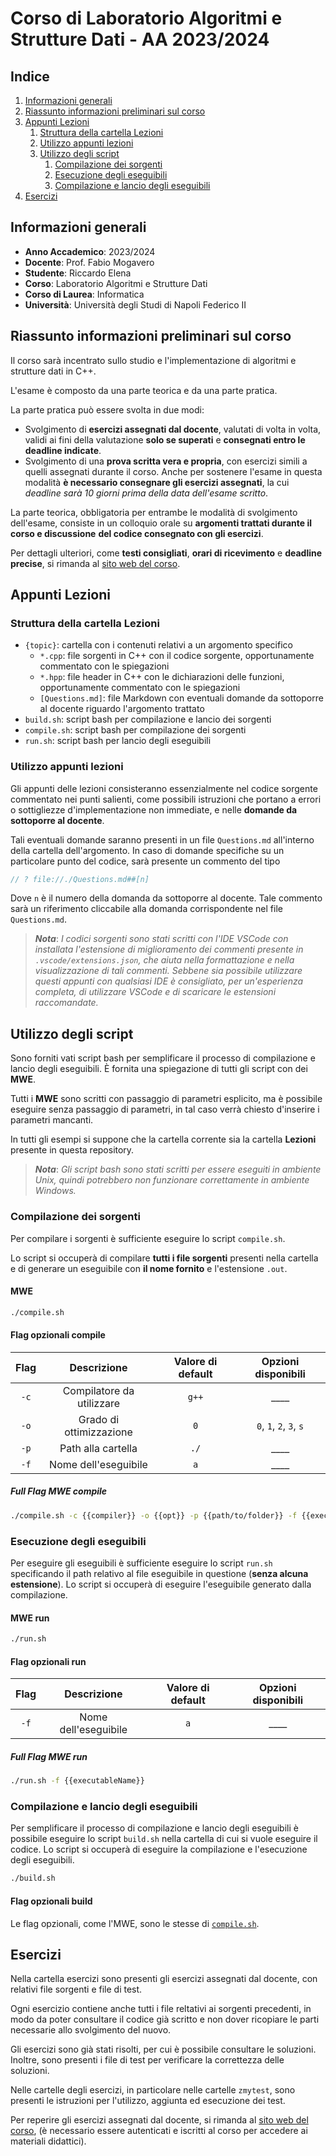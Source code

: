 # Corso di Laboratorio Algoritmi e Strutture Dati - AA 2023/2024

## Indice

1. [Informazioni generali](#informazioni-generali)
2. [Riassunto informazioni preliminari sul corso](#riassunto-informazioni-preliminari-sul-corso)
3. [Appunti Lezioni](#appunti-lezioni)
    1. [Struttura della cartella Lezioni](#struttura-della-cartella-lezioni)
    2. [Utilizzo appunti lezioni](#utilizzo-appunti-lezioni)
    3. [Utilizzo degli script](#utilizzo-degli-script)
        1. [Compilazione dei sorgenti](#compilazione-dei-sorgenti)
        2. [Esecuzione degli eseguibili](#esecuzione-degli-eseguibili)
        3. [Compilazione e lancio degli eseguibili](#compilazione-e-lancio-degli-eseguibili)
4. [Esercizi](#esercizi)

## Informazioni generali

- **Anno Accademico**: 2023/2024
- **Docente**: Prof. Fabio Mogavero
- **Studente**: Riccardo Elena
- **Corso**: Laboratorio Algoritmi e Strutture Dati
- **Corso di Laurea**: Informatica
- **Università**: Università degli Studi di Napoli Federico II

## Riassunto informazioni preliminari sul corso

Il corso sarà incentrato sullo studio e l'implementazione di algoritmi e strutture dati in C++.

L'esame è composto da una parte teorica e da una parte pratica.

La parte pratica può essere svolta in due modi:

- Svolgimento di **esercizi assegnati dal docente**, valutati di volta in volta, validi
  ai fini della valutazione **solo se superati** e **consegnati entro le deadline indicate**.
- Svolgimento di una **prova scritta vera e propria**, con esercizi simili a quelli
  assegnati durante il corso. Anche per sostenere l'esame in questa modalità **è
  necessario consegnare gli esercizi assegnati**, la cui *deadline sarà 10 giorni*
  *prima della data dell'esame scritto*.

La parte teorica, obbligatoria per entrambe le modalità di svolgimento dell'esame,
consiste in un colloquio orale su **argomenti trattati durante il corso e discussione**
**del codice consegnato con gli esercizi**.

Per dettagli ulteriori, come **testi consigliati**, **orari di ricevimento** e **deadline precise**, si rimanda al [sito web del corso](https://www.docenti.unina.it/webdocenti-be/allegati/materiale-didattico/34825497).

## Appunti Lezioni

### Struttura della cartella Lezioni

- `{topic}`: cartella con i contenuti relativi a un argomento specifico
  - `*.cpp`: file sorgenti in C++ con il codice sorgente, opportunamente commentato con le spiegazioni
  - `*.hpp`: file header in C++ con le dichiarazioni delle funzioni, opportunamente commentato con le spiegazioni
  - `[Questions.md]`: file Markdown con eventuali domande da sottoporre al docente riguardo l'argomento trattato
- `build.sh`: script bash per compilazione e lancio dei sorgenti
- `compile.sh`: script bash per compilazione dei sorgenti
- `run.sh`: script bash per lancio degli eseguibili

### Utilizzo appunti lezioni

Gli appunti delle lezioni consisteranno essenzialmente nel codice sorgente commentato
nei punti salienti, come possibili istruzioni che portano a errori o sottigliezze d'implementazione non immediate, e nelle **domande da sottoporre al docente**.

Tali eventuali domande saranno presenti in un file `Questions.md` all'interno della cartella dell'argomento. In caso di domande specifiche su un particolare punto del codice, sarà presente un commento del tipo
  
  ```cpp
  // ? file://./Questions.md##[n]
  ```

Dove `n` è il numero della domanda da sottoporre al docente. Tale commento sarà
un riferimento cliccabile alla domanda corrispondente nel file `Questions.md`.

> ***Nota***: *I codici sorgenti sono stati scritti con l'IDE VSCode con installata l'estensione di miglioramento dei commenti presente in `.vscode/extensions.json`, che aiuta nella formattazione e nella visualizzazione di tali commenti. Sebbene sia possibile utilizzare questi appunti con qualsiasi IDE è consigliato, per un'esperienza completa, di utilizzare VSCode e di scaricare le estensioni raccomandate.*

## Utilizzo degli script

Sono forniti vati script bash per semplificare il processo di compilazione e lancio degli eseguibili. È fornita una spiegazione di tutti gli script con dei **MWE**.

Tutti i **MWE** sono scritti con passaggio di parametri esplicito, ma è possibile eseguire senza passaggio di parametri, in tal caso verrà chiesto d'inserire i parametri mancanti.

In tutti gli esempi si suppone che la cartella corrente sia la cartella **Lezioni** presente in questa repository.

> ***Nota***: *Gli script bash sono stati scritti per essere eseguiti in ambiente Unix, quindi potrebbero non funzionare correttamente in ambiente Windows.*

### Compilazione dei sorgenti

Per compilare i sorgenti è sufficiente eseguire lo script `compile.sh`.

Lo script si occuperà di compilare **tutti i file sorgenti** presenti nella cartella e di generare un eseguibile con **il nome fornito** e l'estensione `.out`.

#### MWE

```bash
./compile.sh
```

#### Flag opzionali compile

| Flag |        Descrizione        | Valore di default |   Opzioni disponibili   |
|:----:|:-------------------------:|:-----------------:|:-----------------------:|
| `-c` | Compilatore da utilizzare |       `g++`       |          ____           |
| `-o` | Grado di ottimizzazione   |        `0`        | `0`, `1`, `2`, `3`, `s` |
| `-p` | Path alla cartella        |     `./`          |          ____           |
| `-f` | Nome dell'eseguibile      |       `a`     |          ____           |

##### Full Flag MWE compile

```bash
./compile.sh -c {{compiler}} -o {{opt}} -p {{path/to/folder}} -f {{executableName}}
```

### Esecuzione degli eseguibili

Per eseguire gli eseguibili è sufficiente eseguire lo script `run.sh` specificando il path relativo al file eseguibile in questione (**senza alcuna estensione**). Lo script si occuperà di eseguire l'eseguibile generato dalla compilazione.

#### MWE run

```bash
./run.sh
```

#### Flag opzionali run

| Flag |        Descrizione        | Valore di default |   Opzioni disponibili   |
|:----:|:-------------------------:|:-----------------:|:-----------------------:|
| `-f` | Nome dell'eseguibile      |       `a`     |          ____         |

##### Full Flag MWE run

```bash
./run.sh -f {{executableName}}
```

### Compilazione e lancio degli eseguibili

Per semplificare il processo di compilazione e lancio degli eseguibili è possibile eseguire lo script `build.sh` nella cartella di cui si vuole eseguire il codice. Lo script si occuperà di eseguire la compilazione e l'esecuzione degli eseguibili.

```bash
./build.sh
```

#### Flag opzionali build

Le flag opzionali, come l'MWE, sono le stesse di [`compile.sh`](#flag-opzionali-compile).

## Esercizi

Nella cartella esercizi sono presenti gli esercizi assegnati dal docente, con relativi file sorgenti e file di test.

Ogni esercizio contiene anche tutti i file reltativi ai sorgenti precedenti, in modo da poter consultare il codice già scritto e non dover ricopiare le parti necessarie allo svolgimento del nuovo.

Gli esercizi sono già stati risolti, per cui è possibile consultare le soluzioni.
 Inoltre, sono presenti i file di test per verificare la correttezza delle soluzioni.

Nelle cartelle degli esercizi, in particolare nelle cartelle `zmytest`, sono presenti le istruzioni per l'utilizzo, aggiunta ed esecuzione dei test.

Per reperire gli esercizi assegnati dal docente, si rimanda al [sito web del corso](https://www.docenti.unina.it/#!/professor/464142494f4d4f47415645524f4d475646424138334533314837303341/materiale_didattico), (è necessario essere autenticati e iscritti al corso per accedere ai materiali didattici).
